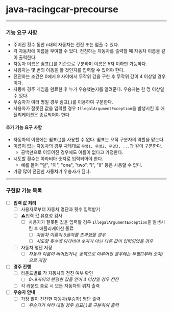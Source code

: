 # java-racingcar-precourse

---

### 기능 요구 사항
- 주어진 횟수 동안 n대의 자동차는 전진 또는 멈출 수 있다.
- 각 자동차에 이름을 부여할 수 있다. 전진하는 자동차를 출력할 때 자동차 이름을 같이 출력한다.
- 자동차 이름은 쉼표(,)를 기준으로 구분하며 이름은 5자 이하만 가능하다.
- 사용자는 몇 번의 이동을 할 것인지를 입력할 수 있어야 한다.
- 전진하는 조건은 0에서 9 사이에서 무작위 값을 구한 후 무작위 값이 4 이상일 경우이다.
- 자동차 경주 게임을 완료한 후 누가 우승했는지를 알려준다. 우승자는 한 명 이상일 수 있다.
- 우승자가 여러 명일 경우 쉼표(,)를 이용하여 구분한다.
- 사용자가 잘못된 값을 입력할 경우 `IllegalArgumentException`을 발생시킨 후 애플리케이션은 종료되어야 한다.

#### 추가 기능 요구 사항
- 자동차의 이름에는 쉼표(,)를 사용할 수 없다. 쉼표는 오직 구분자의 역할을 맡는다.
- 이름이 없는 자동차의 경우 차례대로 `무명1, 무명2, 무명3, ...`과 같이 구분한다.
    - 공백만으로 이루어진 경우에도 이름이 없다고 가정한다.
- 시도할 횟수는 아라비아 숫자로 입력되어야 한다.
    - 예를 들어 "일", "이", "one", "two", "I", "II" 등은 사용할 수 없다.
- 가장 많이 전진한 자동차가 우승자가 된다.

---

### 구현할 기능 목록
- [ ] **입력 값 처리**
    - [ ] 사용자로부터 자동차 명단과 횟수 입력받기
    - [ ] ⚠️입력 값 유효성 검사
        - [ ] 사용자가 잘못된 값을 입력할 경우 `IllegalArgumentException`을 발생시킨 후 애플리케이션 종료
            - [ ] *자동차 이름이 5글자를 초과했을 경우*
            - [ ] *시도할 횟수에 아라비아 숫자가 아닌 다른 값이 입력되었을 경우*
    - [ ] 자동차 명단 저장
        - [ ] *자동차 이름이 비어있거나, 공백으로 이루어진 경우에는 무명(1부터 숫자)으로 저장*
- [ ] **경주 진행**
    - [ ] 라운드별로 각 자동차의 전진 여부 확인
        - [ ] *0~9사이의 랜덤한 값을 얻어 4 이상일 경우 전진*
    - [ ] 각 라운드 종료 시 모든 자동차의 위치 출력
- [ ] **우승자 안내**
    - [ ] 가장 많이 전진한 자동차(우승자) 명단 출력
        - [ ] *우승자가 여러 대일 경우 쉼표(,)로 구분하여 출력*
